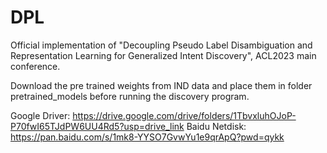 # DPL
Official implementation of "Decoupling Pseudo Label Disambiguation and Representation Learning for Generalized Intent Discovery", ACL2023 main conference.

Download the pre trained weights from IND data and place them in folder pretrained_models before running the discovery program.

Google Driver:
https://drive.google.com/drive/folders/1TbvxluhOJoP-P70fwI65TJdPW6UU4Rd5?usp=drive_link
Baidu Netdisk:
https://pan.baidu.com/s/1mk8-YYSO7GvwYu1e9qrApQ?pwd=qykk 
